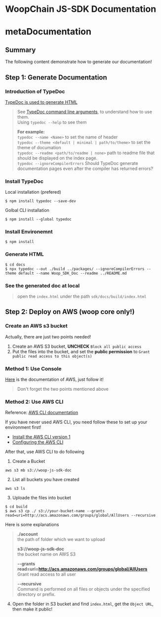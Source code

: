 # WoopChain JS-SDK Documentation


# metaDocumentation 
## Summary 
The following content demonstrate how to generate our documentation!

## Step 1: Generate Documentation

### Introduction of TypeDoc
[TypeDoc is used to generate HTML](https://typedoc.org/api/index.html)
> See [TypeDoc command line arguments](https://typedoc.org/guides/options/), to understand how to use them.  
> Using `typedoc --help` to see them 
> 
> **For example:**  
> `typedoc --name <Name>` to set the name of header  
> `typedoc --theme <default | minimal | path/to/theme>` to set the theme of documation  
> `typedoc --readme <path/to/readme | none>` path to readme file that should be displayed on the index page.  
> `typedoc --ignoreCompilerErrors` Should TypeDoc generate documentation pages even after the compiler has returned errors?

### Install TypeDoc
Local installation (prefered)
```
$ npm install typedoc --save-dev
```

Golbal CLI installation
```
$ npm install --global typedoc
```

### Install Environemnt
```
$ npm install
```

### Generate HTML
```
$ cd docs
$ npx typedoc --out ./build ../packages/ --ignoreCompilerErrors --theme default --name Woop_SDK_Doc --readme ../README.md
```

### See the generated doc at local

>open the `index.html` under the path `sdk/docs/build/index.html`

## Step 2: Deploy on AWS (woop core only!)

### Create an AWS s3 bucket
Actually, there are just two points needed!
1. Create an AWS S3 bucket, **UNCHECK** `Block all public access`
2. Put the files into the bucket, and set the **public permission** to `Grant public read access to this object(s)`

### Method 1: Use Console

[Here](https://docs.aws.amazon.com/AmazonS3/latest/gsg/CreatingABucket.html) is the documentation of AWS, just follow it! 

>Don't forget the two points mentioned above

### Method 2: Use AWS CLI

Reference: [AWS CLI documentation](https://docs.aws.amazon.com/cli/latest/userguide/cli-services-s3-commands.html)

If you have never used AWS CLI, you need follow these to set up your environment first!
- [Install the AWS CLI version 1](https://docs.aws.amazon.com/cli/latest/userguide/install-cliv1.html)
- [Configuring the AWS CLI](https://docs.aws.amazon.com/cli/latest/userguide/cli-chap-configure.html)

After that, use AWS CLI to do following

1. Create a Bucket
```
aws s3 mb s3://woop-js-sdk-doc
```

2. List all buckets you have created 
```
aws s3 ls
```

3. Uploade the files into bucket
```
$ cd build
$ aws s3 cp ./ s3://your-bucket-name --grants read=uri=http://acs.amazonaws.com/groups/global/AllUsers --recursive
```
Here is some explanations
> **./account**  
> the path of folder which we want to upload
> 
> **s3://woop-js-sdk-doc**  
> the bucket name on AWS S3
> 
> **--grants read=uri=http://acs.amazonaws.com/groups/global/AllUsers**   
> Grant read access to all user  
> 
> **--recursive**  
> Command is performed on all files or objects under the specified directory or prefix.

4. Open the folder in S3 bucket and find `index.html`, get the 
`Object URL`, then make it public!